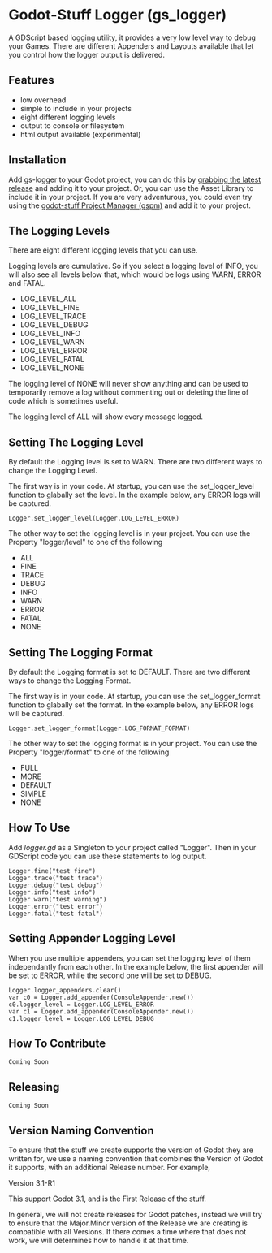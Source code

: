 # Godot-Stuff Logger (gs_logger)
A GDScript based logging utility, it provides a very low level way to debug your Games. There are different Appenders and Layouts available that let you control how the logger output is delivered.

## Features
* low overhead
* simple to include in your projects
* eight different logging levels
* output to console or filesystem
* html output available (experimental)

## Installation
Add gs-logger to your Godot project, you can do this by [grabbing the latest release](https://gitlab.com/godot-stuff/gs-logger/-/releases) and adding it to your project. Or, you can use the Asset Library to include it in your project. If you are very adventurous, you could even try using the [godot-stuff Project Manager (gspm)](https://gitlab.com/godot-stuff/gs-project-manager) and add it to your project.

## The Logging Levels
There are eight different logging levels that you can use. 

Logging levels are cumulative. So if you select a logging level of INFO, you will also see all levels below that, which would be logs using WARN, ERROR and FATAL.

* LOG_LEVEL_ALL
* LOG_LEVEL_FINE
* LOG_LEVEL_TRACE
* LOG_LEVEL_DEBUG
* LOG_LEVEL_INFO
* LOG_LEVEL_WARN
* LOG_LEVEL_ERROR
* LOG_LEVEL_FATAL
* LOG_LEVEL_NONE

The logging level of NONE will never show anything and can be used to temporarily remove a log without commenting out or deleting the line of code which is sometimes useful.

The logging level of ALL will show every message logged.

## Setting The Logging Level
By default the Logging level is set to WARN. There are two different ways to change the Logging Level. 

The first way is in your code. At startup, you can use the set_logger_level function to glabally set the level. In the example below, any ERROR logs will be captured.
```
Logger.set_logger_level(Logger.LOG_LEVEL_ERROR)
```
The other way to set the logging level is in your project. You can use the Property "logger/level" to one of the following

* ALL
* FINE
* TRACE
* DEBUG
* INFO
* WARN
* ERROR
* FATAL
* NONE

## Setting The Logging Format
By default the Logging format is set to DEFAULT. There are two different ways to change the Logging Format. 

The first way is in your code. At startup, you can use the set_logger_format function to glabally set the format. In the example below, any ERROR logs will be captured.
```
Logger.set_logger_format(Logger.LOG_FORMAT_FORMAT)
```
The other way to set the logging format is in your project. You can use the Property "logger/format" to one of the following

* FULL
* MORE
* DEFAULT
* SIMPLE
* NONE

## How To Use
Add *logger.gd* as a Singleton to your project called "Logger". Then in your GDScript code you can use these statements to log output.
```
Logger.fine("test fine")
Logger.trace("test trace")
Logger.debug("test debug")
Logger.info("test info")
Logger.warn("test warning")
Logger.error("test error")
Logger.fatal("test fatal")
```

## Setting Appender Logging Level
When you use multiple appenders, you can set the logging level of them independantly from each other. In the example below, the first appender will be set to ERROR, while the second one will be set to DEBUG.
```
Logger.logger_appenders.clear()
var c0 = Logger.add_appender(ConsoleAppender.new())
c0.logger_level = Logger.LOG_LEVEL_ERROR
var c1 = Logger.add_appender(ConsoleAppender.new())
c1.logger_level = Logger.LOG_LEVEL_DEBUG
```

## How To Contribute
```
Coming Soon
```

## Releasing
```
Coming Soon
```

## Version Naming Convention
To ensure that the stuff we create supports the version of Godot they are written for, we use a naming convention that combines the Version of Godot it supports, with an additional Release number. For example,

Version 3.1-R1

This support Godot 3.1, and is the First Release of the stuff.

In general, we will not create releases for Godot patches, instead we will try to ensure that the Major.Minor version of the Release we are creating is compatible with all Versions. If there comes a time where that does not work, we will determines how to handle it at that time.

